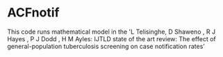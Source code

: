 # ACFnotif
This code runs mathematical model in the 'L Telisinghe, D Shaweno , R J Hayes , P J Dodd , H M Ayles: IJTLD state of the art review: The effect of general-population tuberculosis screening on case notification rates'

